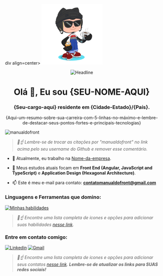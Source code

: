 div align=center>
    <img src="https://raw.githubusercontent.com/AhmedFathyDev/AhmedFathyDev/main/GitHub.png" alt="GitHub Octocat Drinking a Cup of Coffee" height="200">
</div>
<div align=center>
    <img src="https://readme-typing-svg.herokuapp.com?color=%236FDA44&size=32&center=true&vCenter=true&width=600&height=50&lines=Front-End+Engineer;\Tecnológo+Analise+e+Desenvolvimento+De+Sistema;Pós-Graduando+em+Banco de dados;" alt="Headline" />
</div>

<h1 align="center">Olá 👋, Eu sou {SEU-NOME-AQUI}</h1>
<h3 align="center">{Seu-cargo-aqui} residente em {Cidade-Estado}/{País}.</h3>
<p align="center">{Aqui-um-resumo-sobre-sua-carreira-com-5-linhas-no-máximo-e-lembre-de-destacar-seus-pontos-fortes-e-principais-tecnologias}</p>

<p align="left"> <img src="https://komarev.com/ghpvc/?username=manualdofront&label=Visualizações%20no%20perfil&color=0e75b6&style=flat" alt="manualdofront" /> </p>

> _🚨☝️ Lembre-se de trocar as citações por "manualdofront" no link acima pelo seu username do Github e remover esse comentário._

- 🔭 Atualmente, eu trabalho na [Nome-da-empresa](https://site-da-empresa.com/).

- 🌱 Meus estudos atuais focam em **Front End (Angular, JavaScript and TypeScript)** e **Application Design (Hexagonal Architecture)**.

- 📫 Este é meu e-mail para contato: **contatomanualdofront@gmail.com**


<h3 align="left">Linguagens e Ferramentas que domino:</h3>

[![Minhas habilidades](https://skillicons.dev/icons?i=js,html,css,angular)]()

> _🚨☝️ Encontre uma lista completa de ícones e opções para adicionar suas habilidades [nesse link](https://github.com/tandpfun/skill-icons?tab=readme-ov-file#icons-list)._


<h3 align="left">Entre em contato comigo:</h3>

[![Linkedin](https://skillicons.dev/icons?i=linkedin)](https://www.linkedin.com/in/manualdofront/)
[![Gmail](https://skillicons.dev/icons?i=gmail)](mailto:contatomanualdofront@gmail.com)

> _🚨☝️ Encontre uma lista completa de ícones e opções para adicionar seus contatos [nesse link](https://github.com/tandpfun/skill-icons?tab=readme-ov-file#icons-list). **Lembre-se de atualizar os links para SUAS redes sociais!**_
